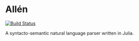 # Allén #

[![Build Status][travis_badge]][travis]

A syntacto-semantic natural language parser written in Julia.

[travis]: https://travis-ci.org/ninjin/allen
[travis_badge]: https://travis-ci.org/ninjin/allen.svg?branch=master
